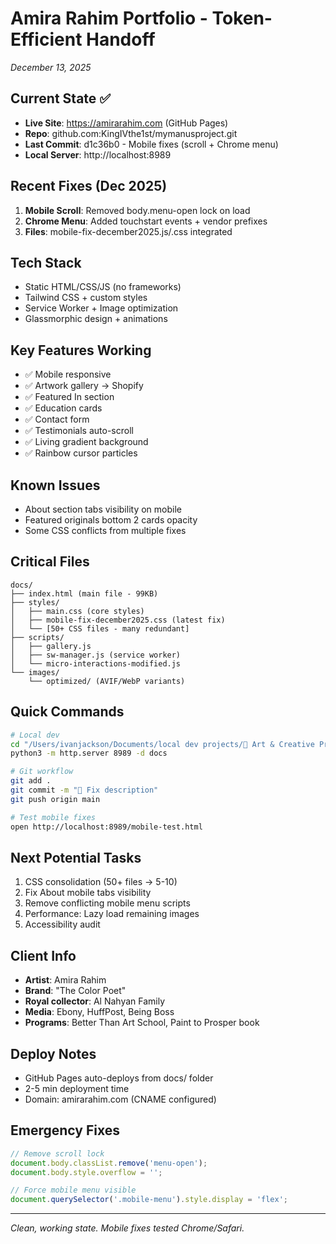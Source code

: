 # Amira Rahim Portfolio - Token-Efficient Handoff
*December 13, 2025*

## Current State ✅
- **Live Site**: https://amirarahim.com (GitHub Pages)
- **Repo**: github.com:KingIVthe1st/mymanusproject.git
- **Last Commit**: d1c36b0 - Mobile fixes (scroll + Chrome menu)
- **Local Server**: http://localhost:8989

## Recent Fixes (Dec 2025)
1. **Mobile Scroll**: Removed body.menu-open lock on load
2. **Chrome Menu**: Added touchstart events + vendor prefixes
3. **Files**: mobile-fix-december2025.js/.css integrated

## Tech Stack
- Static HTML/CSS/JS (no frameworks)
- Tailwind CSS + custom styles
- Service Worker + Image optimization
- Glassmorphic design + animations

## Key Features Working
- ✅ Mobile responsive
- ✅ Artwork gallery → Shopify
- ✅ Featured In section
- ✅ Education cards
- ✅ Contact form
- ✅ Testimonials auto-scroll
- ✅ Living gradient background
- ✅ Rainbow cursor particles

## Known Issues
- About section tabs visibility on mobile
- Featured originals bottom 2 cards opacity
- Some CSS conflicts from multiple fixes

## Critical Files
```
docs/
├── index.html (main file - 99KB)
├── styles/
│   ├── main.css (core styles)
│   ├── mobile-fix-december2025.css (latest fix)
│   └── [50+ CSS files - many redundant]
├── scripts/
│   ├── gallery.js
│   ├── sw-manager.js (service worker)
│   └── micro-interactions-modified.js
└── images/
    └── optimized/ (AVIF/WebP variants)
```

## Quick Commands
```bash
# Local dev
cd "/Users/ivanjackson/Documents/local dev projects/🎨 Art & Creative Projects/my-manus-project"
python3 -m http.server 8989 -d docs

# Git workflow
git add .
git commit -m "🔧 Fix description"
git push origin main

# Test mobile fixes
open http://localhost:8989/mobile-test.html
```

## Next Potential Tasks
1. CSS consolidation (50+ files → 5-10)
2. Fix About mobile tabs visibility
3. Remove conflicting mobile menu scripts
4. Performance: Lazy load remaining images
5. Accessibility audit

## Client Info
- **Artist**: Amira Rahim
- **Brand**: "The Color Poet"
- **Royal collector**: Al Nahyan Family
- **Media**: Ebony, HuffPost, Being Boss
- **Programs**: Better Than Art School, Paint to Prosper book

## Deploy Notes
- GitHub Pages auto-deploys from docs/ folder
- 2-5 min deployment time
- Domain: amirarahim.com (CNAME configured)

## Emergency Fixes
```javascript
// Remove scroll lock
document.body.classList.remove('menu-open');
document.body.style.overflow = '';

// Force mobile menu visible
document.querySelector('.mobile-menu').style.display = 'flex';
```

---
*Clean, working state. Mobile fixes tested Chrome/Safari.*